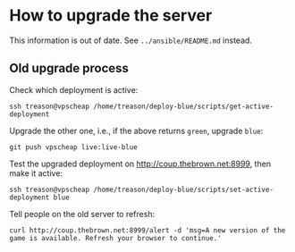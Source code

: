 How to upgrade the server
=========================

This information is out of date. See `../ansible/README.md` instead.


Old upgrade process
-------------------

Check which deployment is active:

    ssh treason@vpscheap /home/treason/deploy-blue/scripts/get-active-deployment

Upgrade the other one, i.e., if the above returns `green`, upgrade `blue`:

    git push vpscheap live:live-blue

Test the upgraded deployment on http://coup.thebrown.net:8999, then make it active:

    ssh treason@vpscheap /home/treason/deploy-blue/scripts/set-active-deployment blue

Tell people on the old server to refresh:

    curl http://coup.thebrown.net:8999/alert -d 'msg=A new version of the game is available. Refresh your browser to continue.'
